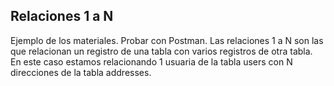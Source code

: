## Relaciones 1 a N

Ejemplo de los materiales. Probar con Postman.
Las relaciones 1 a N son las que relacionan un registro de una tabla con varios registros de otra tabla.
En este caso estamos relacionando 1 usuaria de la tabla users con N direcciones de la tabla addresses.